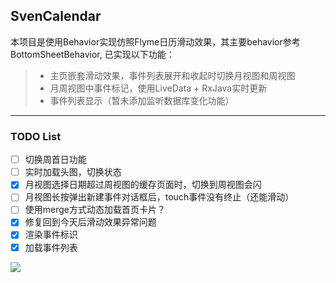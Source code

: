 ## SvenCalendar
本项目是使用Behavior实现仿照Flyme日历滑动效果，其主要behavior参考BottomSheetBehavior, 已实现以下功能：

> * 主页嵌套滑动效果，事件列表展开和收起时切换月视图和周视图
> * 月周视图中事件标记，使用LiveData + RxJava实时更新
> * 事件列表显示（暂未添加监听数据库变化功能）

------

### TODO List

- [ ] 切换周首日功能
- [ ] 实时加载头图，切换状态
- [x] 月视图选择日期超过周视图的缓存页面时，切换到周视图会闪
- [ ] 月视图长按弹出新建事件对话框后，touch事件没有终止（还能滑动）
- [ ] 使用merge方式动态加载首页卡片？
- [x] 修复回到今天后滑动效果异常问题
- [x] 渲染事件标识
- [x] 加载事件列表

![](calendar_behavior_demo.gif)